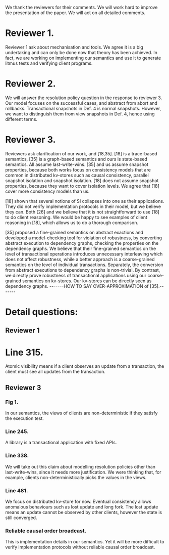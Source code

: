 We thank the reviewers for their comments. We will work hard to
improve the presentation of the paper. We will act on all detailed comments.

# Reviewer 1.
Reviewer 1 ask about mechanisation and tools. We agree it is a big undertaking
and can only be done now that theory has been achieved. In fact,
we are working on implementing our semantics and use it to generate litmus tests and 
verifying client programs.

# Reviewer 2.
We will answer the resolution policy question in the response to reviewer 3.
Our model focuses on the successful cases, and abstract from abort and rollbacks.
Transactional snapshots in Def. 4 is normal snapshots.
However, we want to distinguish them from view snapshots in Def. 4, hence using 
different terms.

# Reviewer 3.
Reviewers ask clarification of our work, and [18,35].
[18] is a trace-based semantics, [35] is a graph-based semantics
and ours is state-based semantics.
All assume last-write-wins. [35] and us assume snapshot properties,
because both works focus on consistency models that are common in distributed kv-stores
such as causal consistency, parallel snapshot isolation and snapshot isolation.
[18] does not assume snapshot properties, because they want to cover isolation levels.
We agree that [18] cover more consistency models than us.

[18] shown that several notions of SI collapses into one as their applications.
They did not verify implementation protocols in their model, but we believe they can. 
Both [26] and we believe that it is not straightforward to use [18] to do client reasoning. 
We would be happy to see examples of client reasoning in [18],
which allows us to do a thorough comparison.

[35] proposed a fine-grained semantics on abstract exactions
and developed a model-checking tool for violation of robustness,
by converting abstract execution to dependency graphs, 
checking the properties on the dependency graphs.
We believe that their fine-grained semantics on the level of transactional
operations introduces unnecessary interleaving which does not affect robustness,
while a better approach is a coarse-grained semantics 
on the level of individual transactions.
Separately, the conversion from abstract executions to dependency graphs is non-trivial.
By contrast, we directly prove robustness of transactional applications
using our coarse-grained semantics on kv-stores.
Our kv-stores can be directly seen as dependency graphs.
-------HOW TO SAY OVER-APPROXIMATION of [35].-------

# Detail questions:
## Reviewer 1
# Line 315.
Atomic visibility means if a client observes an update from a transaction, the client 
must see all updates from the transaction.
## Reviewer 3
### Fig 1.
In our semantics, the views of clients are non-deterministic if they satisfy the execution test.
### Line 245.
A library is a transactional application with fixed APIs.
### Line 338.
We will take out this claim about modelling resolution policies other than last-write-wins, 
since it needs more justification. We were thinking that, for example, 
clients non-deterministically picks the values in the views.
### Line 481.
We focus on distributed kv-store for now. Eventual consistency allows anomalous behaviours 
such as lost update and long fork. The lost update means an update cannot be observed by 
other clients, however the state is still converged.
### Reliable causal order broadcast.
This is implementation details in our semantics. 
Yet it will be more difficult to verify implementation protocols 
without reliable causal order broadcast.


